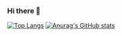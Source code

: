 
### Hi there 👋

[![Top Langs](https://github-readme-stats.vercel.app/api/top-langs/?username=NabiKAZ)](https://github.com/anuraghazra/github-readme-stats)
[![Anurag's GitHub stats](https://github-readme-stats.vercel.app/api?username=NabiKAZ&show_icons=true&line_height=33)](https://github.com/anuraghazra/github-readme-stats)
